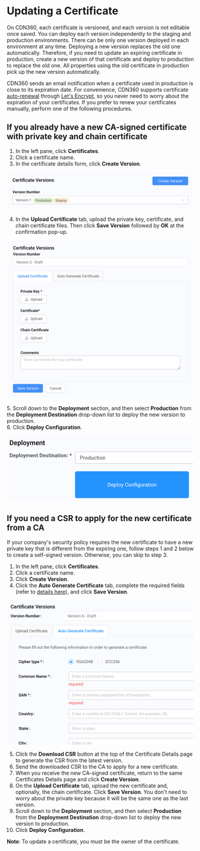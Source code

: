 # Updating a Certificate

On CDN360, each certificate is versioned, and each version is not editable once saved. You can deploy each version independently to the staging and production environments. There can be only one version deployed in each environment at any time. Deploying a new version replaces the old one automatically. Therefore, if you need to update an expiring certificate in production, create a new version of that certificate and deploy to production to replace the old one. All properties using the old certificate in production pick up the new version automatically.

CDN360 sends an email notification when a certificate used in production is close to its expiration date. For convenience, CDN360 supports certificate [auto-renewal](</docs/portal/certificates/auto-renewal.md>) through [Let's Encrypt](<https://letsencrypt.org/docs/challenge-types/>), so you never need to worry about the expiration of your certificates. If you prefer to renew your certificates manually, perform one of the following procedures.

## If you already have a new CA-signed certificate with private key and chain certificate
1. In the left pane, click **Certificates**.
2. Click a certificate name.
3. In the certificate details form, click **Create Version**.
<p align="center"><img src="/docs/resources/images/certificates/CreateCertVersion.png" alt="Upload Certificate Version" width="700"></p>

4. In the **Upload Certificate** tab, upload the private key, certificate, and chain certificate files. Then click **Save Version** followed by **OK** at the confirmation pop-up.
<p align="center"><img src="/docs/resources/images/certificates/Buttons for Uploading Certs.png" alt="Upload Certificate Version" width="700"></p>
5. Scroll down to the <strong>Deployment</strong> section, and then select <strong>Production</strong> from the <strong>Deployment Destination</strong> drop-down list to deploy the new version to production.<br>
6. Click <strong>Deploy Configuration</strong>.</br>

<p align="center"><img src="/docs/resources/images/certificates/CertificateDeploy.png" alt="Upload Certificate Version" width="500"></p>

## If you need a CSR to apply for the new certificate from a CA
If your company's security policy requires the new certificate to have a new private key that is different from the expiring one, follow steps 1 and 2 below to create a self-signed version. Otherwise, you can skip to step 3.

1. In the left pane, click **Certificates**.
2. Click a certificate name.
3. Click **Create Version**.
4. Click the **Auto Generate Certificate** tab, complete the required fields (refer to [details here](</docs/portal/certificates/creating-certificates.md#auto-generating-a-self-signed-certificate>)), and click **Save Version**.
<p align="center"><img src="/docs/resources/images/certificates/CertificateSelfSignedVersion.png" alt="Certificate New Self-Signed Version" width="700"></p>

5. Click the **Download CSR** button at the top of the Certificate Details page to generate the CSR from the latest version.
6. Send the downloaded CSR to the CA to apply for a new certificate.
7. When you receive the new CA-signed certificate, return to the same Certificates Details page and click **Create Version**.
8. On the **Upload Certificate** tab, upload the new certificate and, optionally, the chain certificate. Click **Save Version**. You don't need to worry about the private key because it will be the same one as the last version.
9. Scroll down to the **Deployment** section, and then select **Production** from the **Deployment Destination** drop-down list to deploy the new version to production.
10. Click **Deploy Configuration**.

**Note**: To update a certificate, you must be the owner of the certificate.
